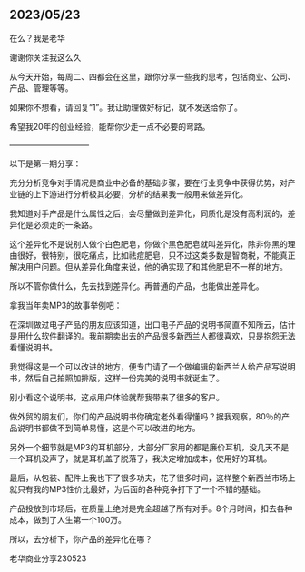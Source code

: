 
## 2023/05/23
在么？我是老华

谢谢你关注我这么久

从今天开始，每周二、四都会在这里，跟你分享一些我的思考，包括商业、公司、产品、管理等等。

如果你不想看，请回复“1”。我让助理做好标记，就不发送给你了。

希望我20年的创业经验，能帮你少走一点不必要的弯路。

——————————

以下是第一期分享：

充分分析竞争对手情况是商业中必备的基础步骤，要在行业竞争中获得优势，对产业链的上下游进行分析极其必要，分析的结果我一般用来做差异化。
 
我知道对手产品是什么属性之后，会尽量做到差异化，同质化是没有高利润的，差异化是必须走的一条路。

这个差异化不是说别人做个白色肥皂，你做个黑色肥皂就叫差异化，除非你黑的理由很好，很特别，很吃痛点，比如祛痘肥皂，只不过这类多数是智商税，不能真正解决用户问题。但从差异化角度来说，他的确实现了和其他肥皂不一样的地方。

所以不管你做什么，先去找到差异化。再普通的产品，也能做出差异化。

拿我当年卖MP3的故事举例吧：
 
在深圳做过电子产品的朋友应该知道，出口电子产品的说明书简直不知所云，估计是用什么软件翻译的。我前期卖出去的产品很多新西兰人都很喜欢，只是抱怨无法看懂说明书。
 
我觉得这是一个可以改进的地方，便专门请了一个做编辑的新西兰人给产品写说明书，然后自己拍照加排版，这样一份完美的说明书就诞生了。
 
别小看这个说明书，这点用户体验就帮我带来了很多的客户。
 
做外贸的朋友们，你们的产品说明书你确定老外看得懂吗？据我观察，80％的产品说明书都做不到简单易懂，这是个可以改进的地方。
 
另外一个细节就是MP3的耳机部分，大部分厂家用的都是廉价耳机，没几天不是一个耳机没声了，就是耳机盖子脱落了，我决定增加成本，使用好的耳机。
 
最后，从包装、配件上我也下了很多功夫，花了很多时间，这样整个新西兰市场上就只有我的MP3性价比最好，为后面的各种竞争打下了一个不错的基础。
 
产品投放到市场后，在质量上绝对是完全超越了所有对手。8个月时间，扣去各种成本，做到了人生第一个100万。
 
所以，去分析下，你产品的差异化在哪？

老华商业分享230523

